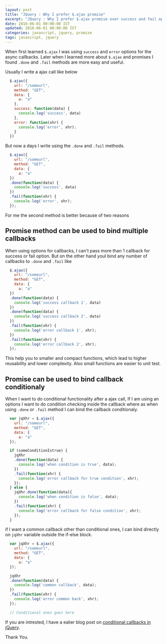 ```yaml
---
layout: post
title: "JQuery : Why I prefer $.ajax promise"
excerpt: "JQuery : Why I prefer $.ajax promise over success and fail options"
date: 2016-06-01 00:00:00 IST
updated: 2016-06-01 00:00:00 IST
categories: javascript, jquery, promise
tags: javascript, jquery
---
```


When first learned `$.ajax` I was using `success` and `error` options for the async
callbacks. Later when I learned more about `$.ajax` and promises I found `.done`
and `.fail` methods are more easy and useful. 

Usually I write a ajax call like below

~~~ js
  $.ajax({
    url: "/someurl",
    method: "GET",
    data: { 
      a: "a"
    },
    success: function(data) {
      console.log('success', data) 
    },
    error: function(xhr) {
      console.log('error', xhr);
    }
  })
~~~

But now a days I write using the `.done` and `.fail` methods.

~~~ js
  $.ajax({
    url: "/someurl",
    method: "GET",
    data: { 
      a: "a"
  })
  .done(function(data) {
    console.log('success', data) 
  })
  .fail(function(xhr) {
    console.log('error', xhr);
  });
~~~

For me the second method is better because of two reasons

## Promise method can be used to bind multiple callbacks

When using options for callbacks, I can't pass more than 1  callback for success
or fail option. But on the other hand youI bind any number of callbacks to `.done` and
`.fail` like

~~~ js
  $.ajax({
    url: "/someurl",
    method: "GET",
    data: { 
      a: "a"
  })
  .done(function(data) {
    console.log('success callback 1', data) 
  })
  .done(function(data) {
    console.log('success callback 2', data) 
  })
  .fail(function(xhr) {
    console.log('error callback 1', xhr);
  })
  .fail(function(xhr) {
    console.log('error callback 2', xhr);
  });
~~~

This help you to smaller and compact functions, which lead to higher
reusability and lower complexity. Also small functions are easier to unit test.

## Promise can be used to bind callback conditionaly

When I want to do conditional functionality after a ajax call, If I am using an
options I want to do condition checking inside the callback where as when using
`.done` or `.fail` method I can bind the callback conditionaly.

~~~ js
  var jqXhr = $.ajax({
    url: "/someurl",
    method: "GET",
    data: { 
      a: "a"
  });

  if (someConditionIstrue) {
    jqXhr
    .done(function(data) {
      console.log('when condition is true', data);
    })
    .fail(function(xhr) {
      console.log('error callback for true condition', xhr);
    });
  } else {
    jqXhr.done(function(data){
      console.log('when condition is false', data);
    })
    .fail(function(xhr) {
      console.log('error callback for false condition', xhr);
    });
  }
~~~

if I want a common callback other than conditional ones, I can bind directly
on `jqXhr` variable outside the if-else block.

~~~ js
  var jqXhr = $.ajax({
    url: "/someurl",
    method: "GET",
    data: { 
      a: "a"
  });

  jqXhr
  .done(function(data) {
    console.log('common callback', data);
  })
  .fail(function(xhr) {
    console.log('error common back', xhr);
  });

  // Conditional ones goes here
~~~

If you are intrested, I have a ealier blog post on [conditional callbacks in jQuery](/2014/11/jquery-set-ajax-callbacks-conditionally.html).

Thank You.


